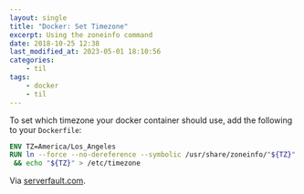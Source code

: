 ```yaml
---
layout: single
title: "Docker: Set Timezone"
excerpt: Using the zoneinfo command
date: 2018-10-25 12:38
last_modified_at: 2023-05-01 18:10:56
categories:
    - til
tags:
    - docker
    - til
---
```


To set which timezone your docker container should use,
add the following to your `Dockerfile`:

```dockerfile
ENV TZ=America/Los_Angeles
RUN ln --force --no-dereference --symbolic /usr/share/zoneinfo/"${TZ}" /etc/localtime \
 && echo "${TZ}" > /etc/timezone
```

Via [serverfault.com](https://serverfault.com/a/683651).
